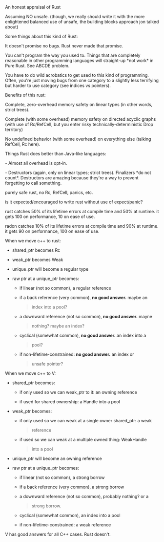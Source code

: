 An honest appraisal of Rust

Assuming NO unsafe. (though, we really should write it with the more
enlightened balanced use of unsafe, the building blocks approach jon
talked about)

Some things about this kind of Rust:

It doesn\'t promise no bugs. Rust never made that promise.

You can\'t program the way you used to. Things that are completely
reasonable in other programming languages will straight-up \*not work\*
in Pure Rust. See ABCDE problem.

You have to do wild acrobatics to get used to this kind of programming.
Often, you\'re just moving bugs from one category to a slightly less
terrifying but harder to use category (see indices vs pointers).

Benefits of this rust:

Complete, zero-overhead memory safety on linear types (in other words,
strict trees).

Complete (with some overhead) memory safety on directed acyclic graphs
(with use of Rc/RefCell, but you enter risky technically-deterministic
Drop territory)

No undefined behavior (with some overhead) on everything else (talking
RefCell, Rc here).

Things Rust does better than Java-like languages:

\- Almost all overhead is opt-in.

\- Destructors (again, only on linear types; strict trees). Finalizers
\*do not count\*. Destructors are amazing because they\'re a way to
prevent forgetting to call something.

purely safe rust, no Rc, RefCell, panics, etc.

is it expected/encouraged to write rust without use of expect/panic?

rust catches 50% of its lifetime errors at compile time and 50% at
runtime. it gets 100 on performance, 10 on ease of use.

radon catches 10% of its lifetime errors at compile time and 90% at
runtime. it gets 90 on performance, 100 on ease of use.

When we move c++ to rust:

-   shared_ptr becomes Rc

-   weak_ptr becomes Weak

-   unique_ptr will become a regular type

-   raw ptr at a unique_ptr becomes:

    -   if linear (not so common), a regular reference

    -   if a back reference (very common), **no good answer.** maybe an
        > index into a pool?

    -   a downward reference (not so common), **no good answer.** mayne
        > nothing? maybe an index?

    -   cyclical (somewhat common), **no good answer.** an index into a
        > pool?

    -   if non-lifetime-constrained: **no good answer.** an index or
        > unsafe pointer?

When we move c++ to V:

-   shared_ptr becomes:

    -   if only used so we can weak_ptr to it: an owning reference

    -   if used for shared ownership: a Handle into a pool

-   weak_ptr becomes:

    -   if only used so we can weak at a single owner shared_ptr: a weak
        > reference

    -   if used so we can weak at a multiple owned thing: WeakHandle
        > into a pool

-   unique_ptr will become an owning reference

-   raw ptr at a unique_ptr becomes:

    -   if linear (not so common), a strong borrow

    -   if a back reference (very common), a strong borrow

    -   a downward reference (not so common), probably nothing? or a
        > strong borrow.

    -   cyclical (somewhat common), an index into a pool

    -   if non-lifetime-constrained: a weak reference

V has good answers for all C++ cases. Rust doesn\'t.
